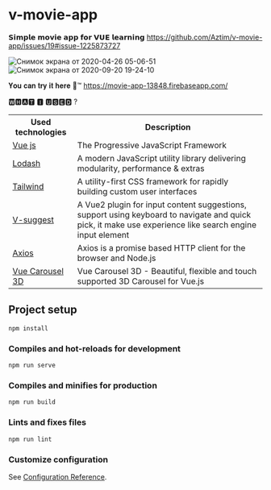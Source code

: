 # v-movie-app
𝗦𝗶𝗺𝗽𝗹𝗲 𝗺𝗼𝘃𝗶𝗲 𝗮𝗽𝗽 𝗳𝗼𝗿 𝗩𝗨𝗘 𝗹𝗲𝗮𝗿𝗻𝗶𝗻𝗴
https://github.com/Aztim/v-movie-app/issues/19#issue-1225873727

![Снимок экрана от 2020-04-26 05-06-51](https://user-images.githubusercontent.com/56195913/93720464-cf00fe80-fb91-11ea-9432-af5c086faca0.png)
![Снимок экрана от 2020-09-20 19-24-10](https://user-images.githubusercontent.com/56195913/93720467-d7f1d000-fb91-11ea-8c10-ef17777bd9c0.png)

𝐘𝐨𝐮 𝐜𝐚𝐧 𝐭𝐫𝐲 𝐢𝐭 𝐡𝐞𝐫𝐞 🌈™
https://movie-app-13848.firebaseapp.com/

🆆🅷🅰🆃 🅸 🆄🆂🅴🅳 ?


<table>
  <tr>
    <th>Used technologies</th>
    <th class="test">Description</th>
  </tr>
 
  <tr>
    <td><a href="https://ru.vuejs.org">Vue js</a></td>
    <td>The Progressive
JavaScript Framework</td>
  </tr>
 
  
   <tr>
    <td><a href="https://lodash.com/">Lodash</a></td>
    <td>A modern JavaScript utility library delivering modularity, performance & extras</td>
  </tr>
  
  <tr>
    <td><a href="https://tailwindcss.com">Tailwind</a></td>
    <td>A utility-first CSS framework for rapidly building custom user interfaces</td>
  </tr>
  
  <tr>
    <td><a href="https://www.npmjs.com/package/v-suggest">V-suggest</a></td>
    <td>A Vue2 plugin for input content suggestions, support using keyboard to navigate and quick pick,
it make use experience like search engine input element</td>
  </tr>
  
  <tr>
    <td><a href="https://github.com/axios/axios">Axios</a></td>
    <td>Axios is a promise based HTTP client for the browser and Node.js</td>
  </tr>
  
  <tr>
    <td><a href="https://wlada.github.io/vue-carousel-3d/">Vue Carousel 3D</a></td>
    <td>Vue Carousel 3D - Beautiful, flexible and touch supported 3D Carousel for Vue.js</td>
  </tr>
</table>

## Project setup
```
npm install
```

### Compiles and hot-reloads for development
```
npm run serve
```

### Compiles and minifies for production
```
npm run build
```

### Lints and fixes files
```
npm run lint
```

### Customize configuration
See [Configuration Reference](https://cli.vuejs.org/config/).
